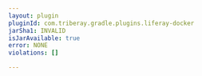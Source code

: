 ```yaml
---
layout: plugin
pluginId: com.triberay.gradle.plugins.liferay-docker
jarSha1: INVALID
isJarAvailable: true
error: NONE
violations: []

---
```

